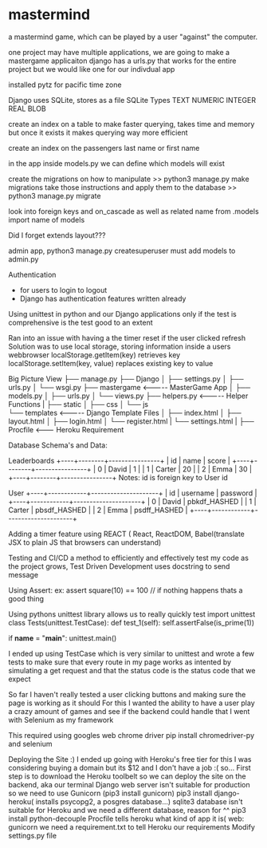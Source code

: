 # mastermind
a mastermind game, which can be played by a user "against" the computer.

one project may have multiple applications, we are going to make a mastergame applicaiton
django has a urls.py that works for the entire project but we would like one
for our indivdual app



installed pytz for pacific time zone

Django uses SQLite, stores as a file
SQLite Types
TEXT 
NUMERIC
INTEGER
REAL
BLOB

create an index on a table to make faster querying, takes time and memory but once it exists
it makes querying way more efficient

create an index on the passengers last name or first name


in the app inside models.py we can define which models will exist

create the migrations on how to manipulate >> python3 manage.py make migrations
take those instructions and apply them to the database >> python3 manage.py migrate

look into foreign keys and on_cascade as well as related name 
from .models import name of models

Did I forget extends layout???


admin app, python3 manage.py createsuperuser
must add models to admin.py



Authentication
- for users to login to logout
- Django has authentication features written already



Using unittest in python and our Django applications
only if the test is comprehensive is the test good to an extent


Ran into an issue with having a the timer reset if the user clicked refresh
Solution was to use local storage, storing information inside a users webbrowser
localStorage.getItem(key) retrieves key
localStorage.setItem(key, value) replaces existing key to value


Big Picture View
├── manage.py
├── Django
│   ├── settings.py
│   ├── urls.py
│   └── wsgi.py
├── mastergame      <----- MasterGame App
│   ├── models.py
│   ├── urls.py
│   └── views.py
├── helpers.py <----- Helper Functions
|
├── static
│   ├── css
│   └── js  
└── templates  <----- Django Template Files
│   ├── index.html
│   ├── layout.html
│   ├── login.html
│   └── register.html
|   └── settings.html
|
├── Procfile <--- Heroku Requirement




Database Schema's and Data: 

Leaderboards
+----+--------+----------------+
| id |  name  |      score     |
+----+--------+----------------+
| 0  | David  |        1       |
| 1  | Carter |       20       |
| 2  | Emma   |       30       |
+----+--------+----------------+
Notes: id is foreign key to User id

User
+----+------------+---------------------+
| id |  username  |      password       |
+----+------------+---------------------+
| 0  | David      | pbkdf_HASHED        |
| 1  | Carter     | pbsdf_HASHED        |
| 2  | Emma       | psdff_HASHED        |
+----+------------+---------------------+



Adding a timer feature using REACT ( React, ReactDOM, Babel(translate JSX to plain JS that browsers can understand) 


Testing and CI/CD
a method to efficiently and effectively test my code as the project grows, Test Driven Development
uses docstring to send message 

Using Assert: 
ex: assert square(10) == 100 // if nothing happens thats a good thing 

Using pythons unittest library allows us to really quickly test
import unittest
class Tests(unittest.TestCase):
    def test_1(self):
    self.assertFalse(is_prime(1))

if __name__ = "__main__":
    unittest.main()


I ended up using TestCase which is very similar to unittest and wrote a few tests
to make sure that every route in my page works as intented by simulating a get request and 
that the status code is the status code that we expect

So far I haven't really tested a user clicking buttons and making sure the page is working as it should
For this I wanted the ability to have a user play a crazy amount of games and see if the backend could handle that
I went with Selenium as my framework

This required using googles web chrome driver
pip install chromedriver-py and selenium





Deploying the Site :)
I ended up going with Heroku's free tier for this
I was considering buying a domain but its $12 and I don't have a job :( so...
First step is to download the Heroku toolbelt so we can deploy the site on the backend, aka our terminal
Django web server isn't suitable for production so we need to use Gunicorn (pip3 install gunicorn)
pip3 install django-heroku( installs psycopg2, a posgres database...)
sqlite3 database isn't suitable for Heroku and we need a different database, reason for ^^
pip3 install python-decouple
Procfile tells heroku what kind of app it is( web: gunicorn
we need a requirement.txt to tell Heroku our requirements
Modify settings.py file
